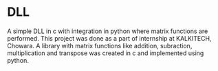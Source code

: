 # DLL
A simple DLL in c with integration in python where matrix functions are performed.
This project was done as a part of internship at KALKITECH, Chowara. 
A library with matrix functions like addition, subraction, multiplication and transpose was created in c and implemented using python.
